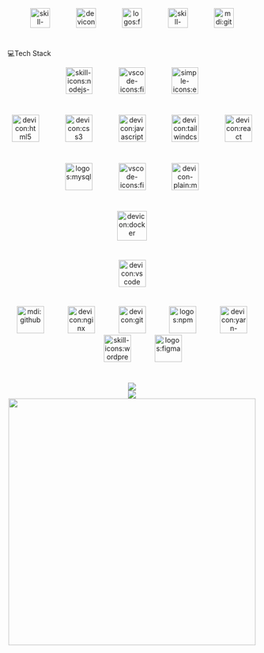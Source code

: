 <div align="center">
    <img src="https://capsule-render.vercel.app/api?color=6bb890FF&type=rounded&section=footer&fontColor=ffffffFF&height=152&animation=&fontSize=70&fontAlign=50&fontAlignY=50&rotate=0&stroke=10b981FF&strokeWidth=2&text=HUY+TRAN%0A&reversal=true" alt="" />
</div>
<div align="center"><img src="https://api.iconify.design/skill-icons/gmail-light.svg" alt="skill-icons:gmail-light" height="40" />
    <img width="45" />
    <img src="https://api.iconify.design/devicon/linkedin.svg" alt="devicon:linkedin" height="40" />
    <img width="45" />
    <img src="https://api.iconify.design/logos/facebook.svg" alt="logos:facebook" height="40" />
    <img width="45" />
    <img src="https://api.iconify.design/skill-icons/instagram.svg" alt="skill-icons:instagram" height="40" />
    <img width="45" />
    <img src="https://api.iconify.design/mdi/github.svg" alt="mdi:github" height="40" />
</div>
<h1 align="left">
    
</h1>
<p align="left">
    💻Tech Stack
</p>
<div align="left">
    <img src="https://readme-typing-svg.demolab.com?fontSize=20&repeat=true&multiline=false&duration=5000&color=%2336bcf7ff&background=%2300000000&pause=1000&width=400&height=50&font=Fira+Code&lines=%E2%9C%94+Back-end+%F0%9F%94%B4&vCenter=true&size=20" alt="" />
</div>
<div align="center"><img src="https://api.iconify.design/skill-icons/nodejs-dark.svg" alt="skill-icons:nodejs-dark" height="54" />
    <img width="45" />
    <img src="https://api.iconify.design/vscode-icons/file-type-js-official.svg" alt="vscode-icons:file-type-js-official" height="54" />
    <img width="45" />
    <img src="https://api.iconify.design/simple-icons/express.svg" alt="simple-icons:express" height="54" />
</div>
<h1 align="left">
    
</h1>
<div align="left">
    <img src="https://readme-typing-svg.demolab.com?fontSize=20&repeat=true&multiline=false&duration=5000&color=%2336bcf7ff&background=%2300000000&pause=1000&width=400&height=50&font=Fira+Code&lines=%E2%9C%94+Front-end&vCenter=true&size=20" alt="" />
</div>
<div align="center"><img src="https://api.iconify.design/devicon/html5.svg" alt="devicon:html5" height="55" />
    <img width="45" />
    <img src="https://api.iconify.design/devicon/css3.svg" alt="devicon:css3" height="55" />
    <img width="45" />
    <img src="https://api.iconify.design/devicon/javascript.svg" alt="devicon:javascript" height="55" />
    <img width="45" />
    <img src="https://api.iconify.design/devicon/tailwindcss.svg" alt="devicon:tailwindcss" height="55" />
    <img width="45" />
    <img src="https://api.iconify.design/devicon/react.svg" alt="devicon:react" height="55" />
</div>
<h1 align="left">
    
</h1>
<div align="left">
    <img src="https://readme-typing-svg.demolab.com?fontSize=20&repeat=true&multiline=true&duration=5000&color=%2336bcf7ff&background=%2300000000&pause=1000&width=400&height=50&font=Fira+Code&lines=%E2%9C%94+Database&vCenter=true&size=20" alt="" />
</div>
<div align="center"><img src="https://api.iconify.design/logos/mysql.svg" alt="logos:mysql" height="55" />
    <img width="45" />
    <img src="https://api.iconify.design/vscode-icons/file-type-mongo.svg" alt="vscode-icons:file-type-mongo" height="55" />
    <img width="45" />
    <img src="https://api.iconify.design/devicon-plain/microsoftsqlserver-wordmark.svg" alt="devicon-plain:microsoftsqlserver-wordmark" height="55" />
</div>
<h1 align="left">
    
</h1>
<div align="left">
    <img src="https://readme-typing-svg.demolab.com?fontSize=20&repeat=true&multiline=false&duration=5000&color=%2336bcf7ff&background=%2300000000&pause=1000&width=400&height=50&font=Fira+Code&lines=%E2%9C%94+DevOps&vCenter=true&size=20" alt="" />
</div>
<div align="center"><img src="https://api.iconify.design/devicon/docker.svg" alt="devicon:docker" height="60" />
</div>
<h1 align="left">
    
</h1>
<div align="left">
    <img src="https://readme-typing-svg.demolab.com?fontSize=20&repeat=true&multiline=false&duration=5000&color=%2336bcf7ff&background=%2300000000&pause=1000&width=400&height=50&font=Fira+Code&lines=%E2%9C%94+IDE&vCenter=true&size=20" alt="" />
</div>
<div align="center"><img src="https://api.iconify.design/devicon/vscode.svg" alt="devicon:vscode" height="55" />
</div>
<h1 align="center">
    
</h1>
<div align="left">
    <img src="https://readme-typing-svg.demolab.com?fontSize=20&repeat=true&multiline=false&duration=5000&color=%2336bcf7ff&background=%2300000000&pause=1000&width=400&height=50&font=Fira+Code&lines=%E2%9C%94+Tools&vCenter=true&size=20" alt="" />
</div>
<div align="center"><img src="https://api.iconify.design/mdi/github.svg" alt="mdi:github" height="55" />
    <img width="40" />
    <img src="https://api.iconify.design/devicon/nginx.svg" alt="devicon:nginx" height="55" />
    <img width="40" />
    <img src="https://api.iconify.design/devicon/git.svg" alt="devicon:git" height="55" />
    <img width="40" />
    <img src="https://api.iconify.design/logos/npm.svg" alt="logos:npm" height="55" />
    <img width="40" />
    <img src="https://api.iconify.design/devicon/yarn-wordmark.svg" alt="devicon:yarn-wordmark" height="55" />
    <img width="40" />
    <img src="https://api.iconify.design/skill-icons/wordpress.svg" alt="skill-icons:wordpress" height="55" />
    <img width="40" />
    <img src="https://api.iconify.design/logos/figma.svg" alt="logos:figma" height="55" />
</div>
<h1 align="center">
    
</h1>
<div align="center">
    <img src="https://github-readme-stats.vercel.app/api?username=HT-35&theme=tokyonight&hide_border=true&show_icons=true&hide_title=false&disable_animations=false&hide_rank=false&rank_icon=default&hide=&show=&locale=EN" />
</div>
<div align="center">
    <img src="https://streak-stats.demolab.com?user=HT-35&theme=tokyonight&hide_border=true&disable_animations=false&hide_total_contributions=false&hide_current_streak=false&hide_longest_streak=false&mode=daily&locale=EN" />
</div>
<div align="center">
    <img src="https://leetcard.jacoblin.cool/pth_1641?animation=true&border=1&ext=heatmap&font=Baloo_2&height=200&hide=&radius=4&theme=nord&width=500" alt=""/>
</div>
<div align="center">
    <img src="https://user-images.githubusercontent.com/40719899/205479251-ffba5354-583f-491b-a1ef-ce919083e2b1.gif" width="500" />
</div>
